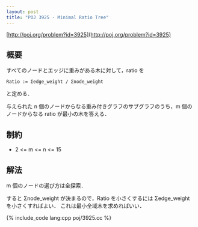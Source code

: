 ```yaml
---
layout: post
title: "POJ 3925 - Minimal Ratio Tree"
---
```

[http://poj.org/problem?id=3925](http://poj.org/problem?id=3925)

## 概要
すべてのノードとエッジに重みがある木に対して，ratio を

    Ratio := Σedge_weight / Σnode_weight

と定める．

与えられた n 個のノードからなる重み付きグラフのサブグラフのうち，m 個のノードからなる ratio が最小の木を答える．

## 制約
- 2 <= m <= n <= 15

## 解法
m 個のノードの選び方は全探索．

すると Σnode_weight が決まるので，Ratio を小さくするには Σedge_weight を小さくすればよい．
これは最小全域木を求めればいい．

{% include_code lang:cpp poj/3925.cc %}
